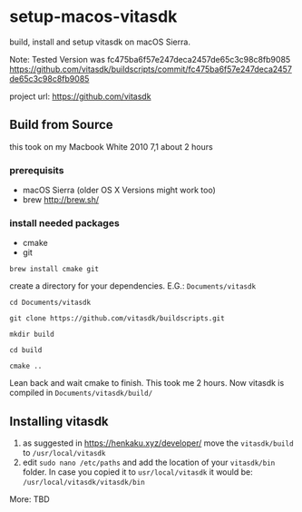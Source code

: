 # setup-macos-vitasdk
build, install and setup vitasdk on macOS Sierra. 

Note: 
Tested Version was fc475ba6f57e247deca2457de65c3c98c8fb9085
https://github.com/vitasdk/buildscripts/commit/fc475ba6f57e247deca2457de65c3c98c8fb9085

project url: https://github.com/vitasdk

## Build from Source
this took on my Macbook White 2010 7,1 about 2 hours

### prerequisits
- macOS Sierra (older OS X Versions might work too)
- brew http://brew.sh/ 

### install needed packages
- cmake
- git

`brew install cmake git`

create a directory for your dependencies. E.G.: `Documents/vitasdk`

`cd Documents/vitasdk`

`git clone https://github.com/vitasdk/buildscripts.git`

`mkdir build`

`cd build`

`cmake ..`

Lean back and wait cmake to finish. This took me 2 hours. Now vitasdk is compiled in `Documents/vitasdk/build/`


## Installing vitasdk

1. as suggested in https://henkaku.xyz/developer/ move the `vitasdk/build` to `/usr/local/vitasdk`
2. edit `sudo nano /etc/paths` and add the location of your `vitasdk/bin` folder. In case you copied it to `usr/local/vitasdk` it would be: 
`/usr/local/vitasdk/vitasdk/bin`


More: TBD

